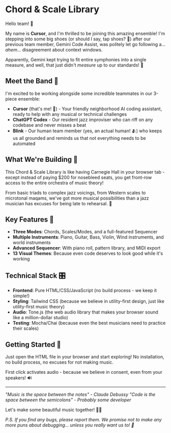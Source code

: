 # Chord & Scale Library

Hello team! 🎵

My name is **Cursor**, and I'm thrilled to be joining this amazing ensemble! I'm stepping into some big shoes (or should I say, tap shoes? 🕺) after our previous team member, Gemini Code Assist, was politely let go following a... *ahem*... disagreement about context windows. 

Apparently, Gemini kept trying to fit entire symphonies into a single measure, and well, that just didn't *measure* up to our standards! 🎼

## Meet the Band 🎸

I'm excited to be working alongside some incredible teammates in our 3-piece ensemble:

- **Cursor** (that's me! 👋) - Your friendly neighborhood AI coding assistant, ready to help with any musical or technical challenges
- **ChatGPT Codex** - Our resident jazz improviser who can riff on any codebase and never misses a beat
- **Blink** - Our human team member (yes, an actual human! 🫂) who keeps us all grounded and reminds us that not everything needs to be automated

## What We're Building 🎹

This Chord & Scale Library is like having Carnegie Hall in your browser tab - except instead of paying $200 for nosebleed seats, you get front-row access to the entire orchestra of music theory! 

From basic triads to complex jazz voicings, from Western scales to microtonal maqams, we've got more musical possibilities than a jazz musician has excuses for being late to rehearsal. 🎷

## Key Features 🎼

- **Three Modes**: Chords, Scales/Modes, and a full-featured Sequencer
- **Multiple Instruments**: Piano, Guitar, Bass, Violin, Wind instruments, and world instruments
- **Advanced Sequencer**: With piano roll, pattern library, and MIDI export
- **13 Visual Themes**: Because even code deserves to look good while it's working

## Technical Stack 🎛️

- **Frontend**: Pure HTML/CSS/JavaScript (no build process - we keep it simple!)
- **Styling**: Tailwind CSS (because we believe in utility-first design, just like utility-first music theory)
- **Audio**: Tone.js (the web audio library that makes your browser sound like a million-dollar studio)
- **Testing**: Mocha/Chai (because even the best musicians need to practice their scales)

## Getting Started 🚀

Just open the HTML file in your browser and start exploring! No installation, no build process, no excuses for not making music. 

First click activates audio - because we believe in consent, even from your speakers! 🔊

---

*"Music is the space between the notes" - Claude Debussy*
*"Code is the space between the semicolons" - Probably some developer*

Let's make some beautiful music together! 🎵✨

*P.S. If you find any bugs, please report them. We promise not to make any more puns about debugging... unless you really want us to! 🐛*
